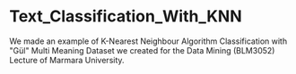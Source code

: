 # Text_Classification_With_KNN
We made an example of K-Nearest Neighbour Algorithm Classification with "Gül" Multi Meaning Dataset we created for the Data Mining (BLM3052) Lecture of Marmara University.
